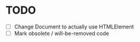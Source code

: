 # TODO

- [ ] Change Document to actually use HTMLElement
- [ ] Mark obsolete / will-be-removed code
